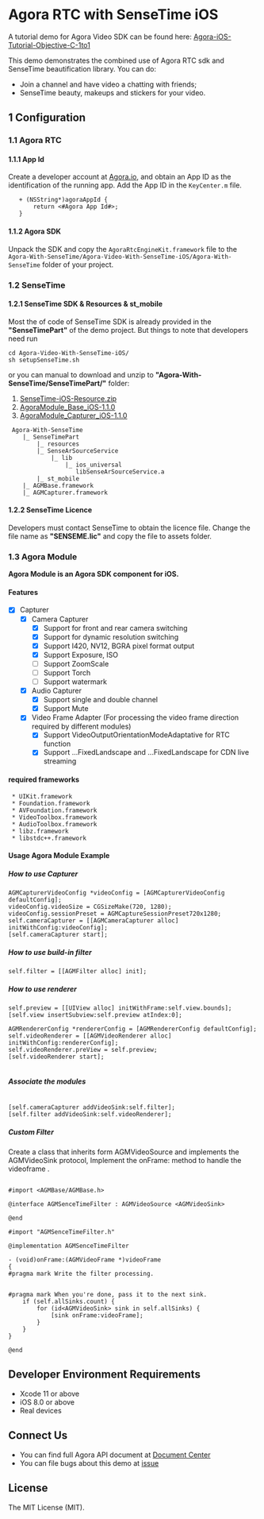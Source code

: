 # Agora RTC with SenseTime iOS

A tutorial demo for Agora Video SDK can be found here: [Agora-iOS-Tutorial-Objective-C-1to1](https://github.com/AgoraIO/Basic-Video-Call/tree/master/One-to-One-Video/Agora-iOS-Tutorial-Objective-C-1to1)

This demo demonstrates the combined use of Agora RTC sdk and SenseTime beautification library. You can do:

- Join a channel and have video a chatting with friends;
- SenseTime beauty, makeups and stickers for your video.

## 1 Configuration

### 1.1 Agora RTC
#### 1.1.1 App Id

Create a developer account at [Agora.io](https://dashboard.agora.io/signin/), and obtain an App ID as the identification of the running app. Add the App ID in the `KeyCenter.m` file.

```
   + (NSString*)agoraAppId {
       return <#Agora App Id#>;
   }
```

#### 1.1.2 Agora SDK

Unpack the SDK and copy the `AgoraRtcEngineKit.framework` file to the `Agora-With-SenseTime/Agora-Video-With-SenseTime-iOS/Agora-With-SenseTime` folder of your project.


### 1.2 SenseTime


#### 1.2.1 SenseTime SDK & Resources & st_mobile

Most the of code of SenseTime SDK is already provided in the **"SenseTimePart"** of the demo project.
But things to note that developers need run 
```
cd Agora-Video-With-SenseTime-iOS/
sh setupSenseTime.sh
```
or you can manual to download and unzip to **"Agora-With-SenseTime/SenseTimePart/"** folder:
1. [SenseTime-iOS-Resource.zip](https://github.com/AgoraIO/Agora-With-SenseTime/releases/download/0.0.1/SenseTime-iOS-Resource.zip) 
2. [AgoraModule_Base_iOS-1.1.0](https://download.agora.io/components/release/AgoraModule_Base_iOS-1.1.0.zip)
3. [AgoraModule_Capturer_iOS-1.1.0](https://download.agora.io/components/release/AgoraModule_Capturer_iOS-1.1.0.zip)
```
 Agora-With-SenseTime
    |_ SenseTimePart
        |_ resources
        |_ SenseArSourceService
            |_ lib
                |_ ios_universal
                   libSenseArSourceService.a
        |_ st_mobile
    |_ AGMBase.framework
    |_ AGMCapturer.framework
```

#### 1.2.2 SenseTime Licence

Developers must contact SenseTime to obtain the licence file. Change the file name as **"SENSEME.lic"** and copy the file to assets folder.

### 1.3 Agora Module
**Agora Module is an Agora  SDK component for iOS.**  

#### Features
- [x] 	Capturer
	- [x] Camera Capturer
		- [x] Support for front and rear camera switching
		- [x] Support for dynamic resolution switching
		- [x] Support I420, NV12, BGRA pixel format output
		- [x] Support Exposure, ISO
		- [ ] Support ZoomScale
		- [ ] Support Torch
		- [ ] Support watermark
	- [x] Audio Capturer
		- [x] Support single and double channel
		- [x] Support Mute
	- [x]  Video Frame Adapter (For processing the video frame direction required by different modules)
		- [x] Support VideoOutputOrientationModeAdaptative for RTC function
		- [x] Support ...FixedLandscape and ...FixedLandscape for CDN live streaming
  
#### required frameworks
     * UIKit.framework
     * Foundation.framework
     * AVFoundation.framework
     * VideoToolbox.framework
     * AudioToolbox.framework
     * libz.framework
     * libstdc++.framework
                               
                      
#### Usage Agora Module Example 
##### How to use Capturer

```objc
AGMCapturerVideoConfig *videoConfig = [AGMCapturerVideoConfig defaultConfig];
videoConfig.videoSize = CGSizeMake(720, 1280);
videoConfig.sessionPreset = AGMCaptureSessionPreset720x1280;
self.cameraCapturer = [[AGMCameraCapturer alloc] initWithConfig:videoConfig];
[self.cameraCapturer start];
```

##### How to use build-in filter
```objc
self.filter = [[AGMFilter alloc] init];
```

##### How to use renderer
```objc
self.preview = [[UIView alloc] initWithFrame:self.view.bounds];
[self.view insertSubview:self.preview atIndex:0];
    
AGMRendererConfig *rendererConfig = [AGMRendererConfig defaultConfig];
self.videoRenderer = [[AGMVideoRenderer alloc] initWithConfig:rendererConfig];
self.videoRenderer.preView = self.preview;
[self.videoRenderer start];    


```

##### Associate the modules

```objc

[self.cameraCapturer addVideoSink:self.filter];
[self.filter addVideoSink:self.videoRenderer];

```

##### Custom Filter

Create a class that inherits form AGMVideoSource and implements the AGMVideoSink protocol, Implement the onFrame: method to handle the videoframe .

```objc

#import <AGMBase/AGMBase.h>

@interface AGMSenceTimeFilter : AGMVideoSource <AGMVideoSink>

@end

#import "AGMSenceTimeFilter.h"

@implementation AGMSenceTimeFilter

- (void)onFrame:(AGMVideoFrame *)videoFrame
{
#pragma mark Write the filter processing.
    
    
#pragma mark When you're done, pass it to the next sink.
    if (self.allSinks.count) {
        for (id<AGMVideoSink> sink in self.allSinks) {
            [sink onFrame:videoFrame];
        }
    }
}

@end

```

## Developer Environment Requirements
- Xcode 11 or above
- iOS 8.0 or above
- Real devices

## Connect Us

- You can find full Agora API document at [Document Center](https://docs.agora.io/en/)
- You can file bugs about this demo at [issue](https://github.com/AgoraIO/Advanced-Video/issues)

## License

The MIT License (MIT).
